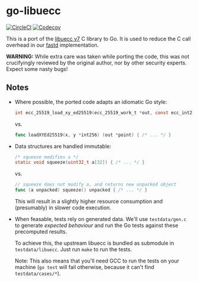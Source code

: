 # go-libuecc

[![CircleCI](https://circleci.com/gh/digineo/go-libuecc/tree/master.svg?style=svg)](https://circleci.com/gh/digineo/go-libuecc/tree/master)
[![Codecov](http://codecov.io/github/digineo/go-libuecc/coverage.svg?branch=master)](http://codecov.io/github/digineo/go-libuecc?branch=master)


This is a port of the [libuecc v7](https://git.universe-factory.net/libuecc) C library to Go. It is used to
reduce the C call overhead in our [fastd](https://github.com/digineo/fastd) implementation.

**WARNING:** While extra care was taken while porting the code, this
was not crucifyingly reviewed by the original author, nor by other
security experts. Expect some nasty bugs!

## Notes

- Where possible, the ported code adapts an idiomatic Go style:

  ```c
  int ecc_25519_load_xy_ed25519(ecc_25519_work_t *out, const ecc_int256_t *x, const ecc_int256_t *y) { /* ... */ }
  ```

  vs.

  ```go
  func loadXYEd25519(x, y *int256) (out *point) { /* ... */ }
  ```

- Data structures are handled immutable:

  ```c
  /* squeeze modifies a */
  static void squeeze(uint32_t a[32]) { /* ... */ }
  ```

  vs.

  ```go
  // squeeze does not modify a, and returns new unpacked object
  func (a unpacked) squeeze() unpacked { /* ... */ }
  ```

  This will result in a slightly higher resource consumption and
  (presumably) in slower code execution.

- When feasable, tests rely on generated data. We'll use `testdata/gen.c`
  to generate *expected behaviour* and run the Go tests against these
  precomputed results.

  To achieve this, the upstream libuecc is bundled as submodule in
  `testdata/libuecc`. Just run `make` to run the tests.

  Note: This also means that you'll need GCC to run the tests on your
  machine (`go test` will fail otherwise, because it can't find
  `testdata/cases/*`).

